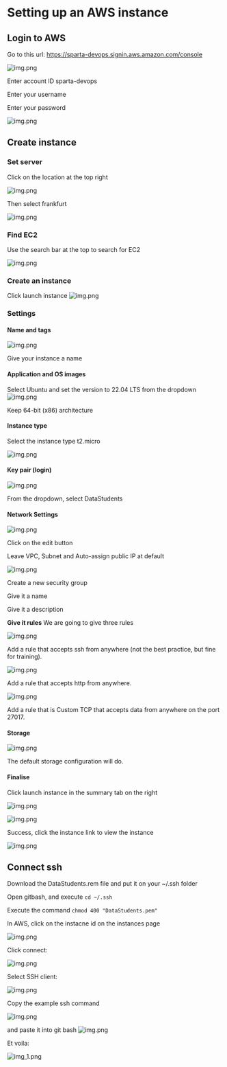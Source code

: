 # Setting up an AWS instance

## Login to AWS
Go to this url: https://sparta-devops.signin.aws.amazon.com/console

![img.png](aws_images/login.png)

Enter account ID sparta-devops

Enter your username

Enter your password

![img.png](aws_images/AWSHome.png)
## Create instance
### Set server
Click on the location at the top right

![img.png](aws_images/location1.png)

Then select frankfurt

![img.png](aws_images/location2.png)
### Find EC2

Use the search bar at the top to search for EC2

![img.png](aws_images/EC2.png)

### Create an instance

Click launch instance
![img.png](aws_images/launcinstance.png)

### Settings
#### Name and tags
![img.png](aws_images/name.png)

Give your instance a name

#### Application and OS images
Select Ubuntu and set the version to 22.04 LTS from the dropdown
![img.png](aws_images/ubuntu.png)

Keep 64-bit (x86) architecture

#### Instance type

Select the instance type t2.micro

![img.png](aws_images/micro.png)

#### Key pair (login)

![img.png](aws_images/Keypair.png)

From the dropdown, select DataStudents
#### Network Settings

![img.png](aws_images/edit.png)

Click on the edit button

Leave VPC, Subnet and Auto-assign public IP at default

![img.png](aws_images/securitygroup.png)

Create a new security group

Give it a name

Give it a description

**Give it rules**
We are going to give three rules

![img.png](aws_images/rule_ssh.png)

Add a rule that accepts ssh from anywhere (not the best practice, but fine for training).

![img.png](aws_images/rule_http.png)

Add a rule that accepts http from anywhere.

![img.png](aws_images/rule_mongodb.png)

Add a rule that is Custom TCP that accepts data from anywhere on the port 27017.

#### Storage

![img.png](aws_images/storage.png)

The default storage configuration will do.
#### Finalise
Click launch instance in the summary tab on the right

![img.png](aws_images/Success.png)

![img.png](aws_images/launch.png)

Success, click the instance link to view the instance

![img.png](aws_images/Instance_runniing.png)
## Connect ssh
Download the DataStudents.rem file and put it on your ~/.ssh folder

Open gitbash, and execute `cd ~/.ssh`

Execute the command `chmod 400 "DataStudents.pem"`

In AWS, click on the instacne id on the instances page

![img.png](aws_images/clickinstance.png)

Click connect:

![img.png](aws_images/connect.png)

Select SSH client:

![img.png](aws_images/Selectssh.png)

Copy the example ssh command

![img.png](aws_images/copycommand.png)

and paste it into git bash
![img.png](aws_images/pastegitbash.png)

Et voila:

![img_1.png](aws_images/Successssh.png)


